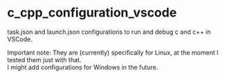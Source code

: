 # c_cpp_configuration_vscode

task.json and launch.json configurations to run and debug c and c++ in VSCode.  

Important note: They are (currently) specifically for Linux, at the moment I tested them just with that.  
I might add configurations for Windows in the future.
